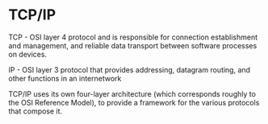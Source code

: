 # TCP/IP

TCP - OSI layer 4 protocol and is responsible for connection establishment and management, and reliable data transport between software processes on devices.

IP - OSI layer 3 protocol that provides addressing, datagram routing, and other functions in an internetwork

TCP/IP uses its own four-layer architecture (which corresponds roughly to the OSI Reference Model), to provide a framework for the various protocols that compose it.&#x20;






